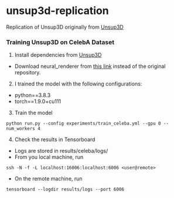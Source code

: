 # unsup3d-replication
Replication of Unsup3D originally from [Unsup3D](https://github.com/elliottwu/unsup3d)
### Training Unsup3D on CelebA Dataset
1. Install dependencies from [Unsup3D](https://github.com/elliottwu/unsup3d)
* Download neural_renderer from [this link](https://github.com/adambielski/neural_renderer) instead of the original repository.
2. I trained the model with the following configurations:
* python==3.8.3
* torch==1.9.0+cu111
3. Train the model
```
python run.py --config experiments/train_celeba.yml --gpu 0 --num_workers 4
```
4. Check the results in Tensorboard
* Logs are stored in results/celeba/logs/
* From you local machine, run
```
ssh -N -f -L localhost:16006:localhost:6006 <user@remote>
```
* On the remote machine, run
```
tensorboard --logdir results/logs --port 6006
```
